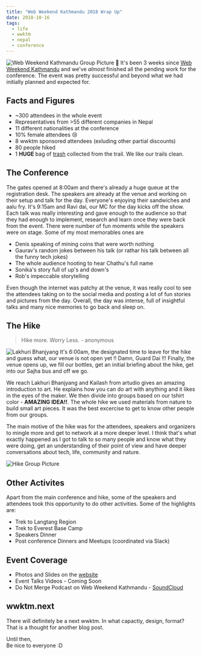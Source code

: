 ```yaml
---
title: "Web Weekend Kathmandu 2018 Wrap Up"
date: 2018-10-16
tags:
  - life
  - wwktm
  - nepal
  - conference
---
```

![Web Weekend Kathmandu Group Picture](/images/wwktm.png)
🌯 It's been 3 weeks since [Web Weekend Kathmandu](https://2018.wwktm.co) and we've *almost* finished all the pending work for the conference. The event was pretty successful and beyond what we had initially planned and expected for.

## Facts and Figures

* ~300 attendees in the whole event
* Representatives from >55 different companies in Nepal
* 11 different nationalities at the conference
* 10% female attendees 😢
* 8 wwktm sponsored attendees (exluding other partial discounts)
* 80 people hiked
* 1 **HUGE** bag of [trash](https://www.facebook.com/wwktm/photos/a.528653844206624/528657844206224/) collected from the trail. We like our trails clean.

## The Conference

The gates opened at 8:00am and there's already a huge queue at the registration desk. The speakers are already at the venue and working on their setup and talk for the day. Everyone's enjoying their sandwiches and aalu fry. It's 9:15am and Ravi dai, our MC for the day kicks off the show. Each talk was really interesting and gave enough to the audience so that they had enough to implement, research and learn once they were back from the event.
There were number of fun moments while the speakers were on stage. Some of my most memorables ones are

* Denis speaking of mining coins that were worth nothing
* Gaurav's random jokes between his talk (or rathar his talk between all the funny tech jokes)
* The whole audience hooting to hear Chathu's full name
* Sonika's story full of up's and down's
* Rob's impeccable storytelling

Even though the internet was patchy at the venue, it was really cool to see the attendees taking on to the social media and posting a lot of fun stories and pictures from the day.
Overall, the day was intense, full of insightful talks and many nice memories to go back and sleep on.

## The Hike

> Hike more. Worry Less. - anonymous

![Lakhuri Bhanjyang](https://scontent.fktm8-1.fna.fbcdn.net/v/t1.0-9/42837675_528654064206602_8850110765760249856_o.jpg?_nc_cat=106&oh=ad9ca1b25a65febc319d722c5b43bc18&oe=5C47BEF2)
It's 6:00am, the designated time to leave for the hike and guess what, our venue is not open yet !! Damn, Guard Dai !!! Finally, the venue opens up, we fill our bottles, get an initial briefing about the hike, get into our Sajha bus and off we go.

We reach Lakhuri Bhanjyang and Kailash from artudio gives an amazing introduction to art. He explains how you can do art with anything and it likes in the eyes of the maker. We then divide into groups based on our tshirt color - **AMAZING IDEA!!**. The whole hike we used materials from nature to build small art pieces. It was the best excercise to get to know other people from our groups.

The main motive of the hike was for the attendees, speakers and organizers to mingle more and get to network at a more deeper level. I think that's what exactly happened as I got to talk to so many people and know what they were doing, get an understanding of their point of view and have deeper conversations about tech, life, community and nature.

![Hike Group Picture](https://scontent.fktm8-1.fna.fbcdn.net/v/t1.0-9/42876490_528659487539393_8298242519452352512_o.jpg?_nc_cat=111&oh=634f968857a45d3bb197057c4e90e60d&oe=5C4CA760)


## Other Activites

Apart from the main conference and hike, some of the speakers and attendees took this opportunity to do other activities. Some of the highlights are:

* Trek to Langtang Region
* Trek to Everest Base Camp
* Speakers Dinner
* Post conference Dinners and Meetups (coordinated via Slack)

## Event Coverage

* Photos and Slides on the [website](https://2018.wwktm.co)
* Event Talks Videos - Coming Soon
* Do Not Merge Podcast on Web Weekend Kathmandu - [SoundCloud](https://soundcloud.com/do-not-merge/web-weekend-kathmandu-how-it-went)

## wwktm.next
There will definitely be a next wwktm. In what capactiy, design, format? That is a thought for another blog post.

Until then,  
Be nice to everyone :D
